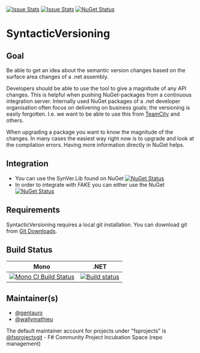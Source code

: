 [![Issue Stats](http://issuestats.com/github/fsprojects/SyntacticVersioning/badge/issue)](http://issuestats.com/github/fsprojects/SyntacticVersioning)
[![Issue Stats](http://issuestats.com/github/fsprojects/SyntacticVersioning/badge/pr)](http://issuestats.com/github/fsprojects/SyntacticVersioning)
[![NuGet Status](https://img.shields.io/nuget/v/SynVer.svg?style=flat)](https://www.nuget.org/packages/SynVer/)

# SyntacticVersioning

## Goal

Be able to get an idea about the semantic version changes based on the surface area changes of a .net assembly.

Developers should be able to use the tool to give a magnitude of any API changes. This is helpful when pushing NuGet-packages from a continuous integration server. Internally used NuGet packages of a .net developer organisation often focus on delivering on business goals; the versioning is easily forgotten. I.e. we want to be able to use this from [TeamCity](https://www.jetbrains.com/teamcity/) and others.

When upgrading a package you want to know the magnitude of the changes. In many cases the easiest way right now is to upgrade and look at the compilation errors. Having more information directly in NuGet helps.

## Integration

- You can use the SynVer.Lib found on NuGet [![NuGet Status](https://img.shields.io/nuget/v/SynVer.Lib.svg?style=flat)](https://www.nuget.org/packages/SynVer.Lib/)
- In order to integrate with FAKE you can either use the NuGet [![NuGet Status](https://img.shields.io/nuget/v/SynVer.FAKE.svg?style=flat)](https://www.nuget.org/packages/SynVer.FAKE/)

## Requirements

SyntacticVersioning requires a local git installation. You can download git from [Git Downloads](https://git-scm.com/downloads).

## Build Status

Mono | .NET
---- | ----
[![Mono CI Build Status](https://img.shields.io/travis/fsprojects/SyntacticVersioning/master.svg)](https://travis-ci.org/fsprojects/SyntacticVersioning) | [![Build status](https://ci.appveyor.com/api/projects/status/tm885fiupthd22dp/branch/master?svg=true)](https://ci.appveyor.com/project/wallymathieu/syntacticversioning/branch/master)

## Maintainer(s)

- [@gentauro](https://github.com/gentauro)
- [@wallymathieu](https://github.com/wallymathieu)

The default maintainer account for projects under "fsprojects" is [@fsprojectsgit](https://github.com/fsprojectsgit) - F# Community Project Incubation Space (repo management)
